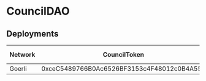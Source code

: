 # CouncilDAO

## Deployments

| Network | CouncilToken                               | Council Proxy                           | Council Implementation |
|---------|--------------------------------------------|--------------------------------------------|---|
| Goerli  | 0xceC5489766B0Ac6526BF3153c4F48012c0B4A55b | 0xceC5489766B0Ac6526BF3153c4F48012c0B4A55b | ?? |
